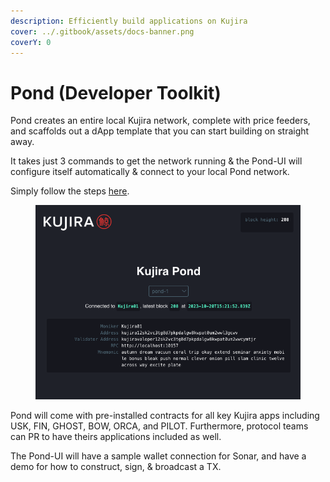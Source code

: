 ```yaml
---
description: Efficiently build applications on Kujira
cover: ../.gitbook/assets/docs-banner.png
coverY: 0
---
```


# Pond (Developer Toolkit)

Pond creates an entire local Kujira network, complete with price feeders, and scaffolds out a dApp template that you can start building on straight away.

It takes just 3 commands to get the network running & the Pond-UI will configure itself automatically & connect to your local Pond network.

Simply follow the steps [here](https://github.com/Team-Kujira/pond-ui).

<figure><img src="../.gitbook/assets/pond logo (1).png" alt=""><figcaption></figcaption></figure>

Pond will come with pre-installed contracts for all key Kujira apps including USK, FIN, GHOST, BOW, ORCA, and PILOT. Furthermore, protocol teams can PR to have theirs applications included as well.

The Pond-UI will have a sample wallet connection for Sonar, and have a demo for how to construct, sign, & broadcast a TX.
